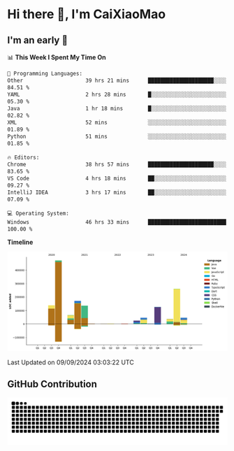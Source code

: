 # Hi there 👋, I'm CaiXiaoMao

## I'm an early 🐤
<!--START_SECTION:waka-->
📊 **This Week I Spent My Time On** 

```text
💬 Programming Languages: 
Other                    39 hrs 21 mins      █████████████████████░░░░   84.51 % 
YAML                     2 hrs 28 mins       █░░░░░░░░░░░░░░░░░░░░░░░░   05.30 % 
Java                     1 hr 18 mins        █░░░░░░░░░░░░░░░░░░░░░░░░   02.82 % 
XML                      52 mins             ░░░░░░░░░░░░░░░░░░░░░░░░░   01.89 % 
Python                   51 mins             ░░░░░░░░░░░░░░░░░░░░░░░░░   01.85 % 

🔥 Editors: 
Chrome                   38 hrs 57 mins      █████████████████████░░░░   83.65 % 
VS Code                  4 hrs 18 mins       ██░░░░░░░░░░░░░░░░░░░░░░░   09.27 % 
IntelliJ IDEA            3 hrs 17 mins       ██░░░░░░░░░░░░░░░░░░░░░░░   07.09 % 

💻 Operating System: 
Windows                  46 hrs 33 mins      █████████████████████████   100.00 % 
```

**Timeline**

![Lines of Code chart](https://raw.githubusercontent.com/caixiaomao/caixiaomao/main/assets/bar_graph.png)


 Last Updated on 09/09/2024 03:03:22 UTC
<!--END_SECTION:waka-->

## GitHub Contribution
<picture>
  <source media="(prefers-color-scheme: dark)" srcset="/dist/snake/github-contribution-grid-snake-dark.svg" />
  <source media="(prefers-color-scheme: light)" srcset="/dist/snake/github-contribution-grid-snake.svg" />
  <img alt="github contribution grid snake animation" src="/dist/snake/github-contribution-grid-snake.svg" />
</picture>
